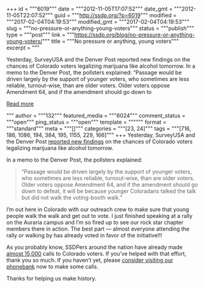 +++
id = """6019"""
date = """2012-11-05T17:07:52"""
date_gmt = """2012-11-05T22:07:52"""
guid = """http://ssdp.org/?p=6019"""
modified = """2017-02-04T04:19:53"""
modified_gmt = """2017-02-04T04:19:53"""
slug = """no-pressure-or-anything-young-voters"""
status = """publish"""
type = """post"""
link = """https://ssdp.org/blog/no-pressure-or-anything-young-voters/"""
title = """No pressure or anything, young voters"""
excerpt = """<p>Yesterday, SurveyUSA and the Denver Post reported new findings on the chances of Colorado voters legalizing marijuana like alcohol tomorrow. In a memo to the Denver Post, the pollsters explained: &#8220;Passage would be driven largely by the support of younger voters, who sometimes are less reliable, turnout-wise, than are older voters. Older voters oppose Amendment 64, and if the amendment should go down to</p>
<div class="h10"></div>
<p><a class="more-link2 flat" href="https://ssdp.org/blog/no-pressure-or-anything-young-voters/">Read more</a></p>
"""
author = """132"""
featured_media = """6024"""
comment_status = """open"""
ping_status = """open"""
template = """"""
format = """standard"""
meta = """[]"""
categories = """[23, 24]"""
tags = """[716, 186, 1086, 194, 384, 195, 1155, 229, 166]"""
+++
Yesterday, SurveyUSA and the Denver Post <a href="http://www.denverpost.com/news/marijuana/ci_21923019/election-day-votes-will-decide-colorado-marijuana-legalization?IADID=Search-www.denverpost.com-www.denverpost.com">reported new findings</a> on the chances of Colorado voters legalizing marijuana like alcohol tomorrow.



In a memo to the Denver Post, the pollsters explained:

<blockquote>&#8220;Passage would be driven largely by the support of younger voters, who sometimes are less reliable, turnout-wise, than are older voters. Older voters oppose Amendment 64, and if the amendment should go down to defeat, it will be because younger Coloradans talked the talk but did not walk the voting-booth walk.&#8221;</blockquote>

I&#8217;m out here in Colorado with our outreach crew to make sure that young people walk the walk and get out to vote. I just finished speaking at a rally on the Auraria campus and I&#8217;m so fired up to see our rock star chapter members there in action. The best part — almost everyone attending the rally or walking by has already voted in favor of the initiative!!!



As you probably know, SSDPers around the nation have already made <a href="http://legalizecolorado.org/phonebank/leaderboard">almost 15,000</a> calls to Colorado voters. If you&#8217;ve helped with that effort, thank you so much. If you haven&#8217;t yet, please <a href="http://legalizecolorado.org/phonebank/">consider visiting our phonebank</a> now to make some calls.



Thanks for helping us make history.

